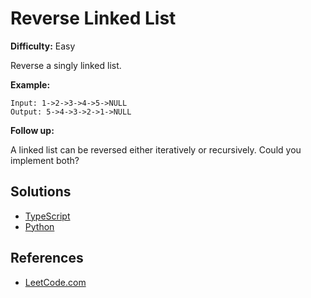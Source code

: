 # Reverse Linked List #

**Difficulty:** Easy

Reverse a singly linked list.

**Example:**

```pseudo
Input: 1->2->3->4->5->NULL
Output: 5->4->3->2->1->NULL
```

**Follow up:**

A linked list can be reversed either iteratively or recursively. Could you implement both?

## Solutions ##

- [TypeScript](../../data_structures/linked_list/typescript/SinglyLinkedListNode.ts)
- [Python](../../data_structures/linked_list/python/singly_linked_list_node.py)

## References ##

- [LeetCode.com](https://leetcode.com/explore/interview/card/top-interview-questions-easy/93/linked-list/560/)
